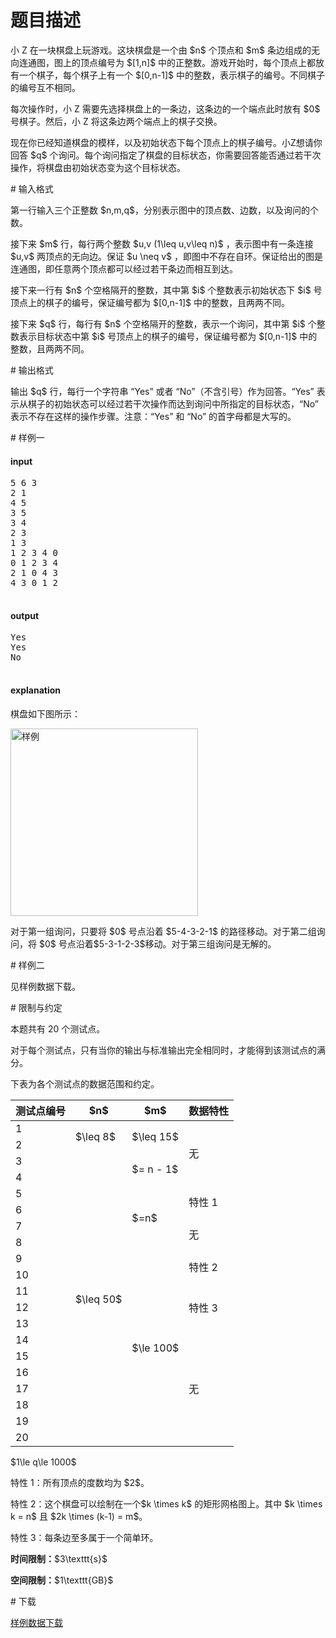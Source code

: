 # 题目描述

<p>小 Z 在一块棋盘上玩游戏。这块棋盘是一个由 $n$ 个顶点和 $m$ 条边组成的无向连通图，图上的顶点编号为 $[1,n]$ 中的正整数。游戏开始时，每个顶点上都放有一个棋子，每个棋子上有一个 $[0,n-1]$ 中的整数，表示棋子的编号。不同棋子的编号互不相同。</p>
<p>每次操作时，小 Z 需要先选择棋盘上的一条边，这条边的一个端点此时放有 $0$ 号棋子。然后，小 Z 将这条边两个端点上的棋子交换。</p>
<p>现在你已经知道棋盘的模样，以及初始状态下每个顶点上的棋子编号。小Z想请你回答 $q$ 个询问。每个询问指定了棋盘的目标状态，你需要回答能否通过若干次操作，将棋盘由初始状态变为这个目标状态。</p>
# 输入格式


<p>第一行输入三个正整数 $n,m,q$，分别表示图中的顶点数、边数，以及询问的个数。</p>
<p>接下来 $m$ 行，每行两个整数 $u,v (1\leq u,v\leq n)$ ，表示图中有一条连接 $u,v$ 两顶点的无向边。保证 $u \neq v$ ，即图中不存在自环。保证给出的图是连通图，即任意两个顶点都可以经过若干条边而相互到达。</p>
<p>接下来一行有 $n$ 个空格隔开的整数，其中第 $i$ 个整数表示初始状态下 $i$ 号顶点上的棋子的编号，保证编号都为 $[0,n-1]$ 中的整数，且两两不同。</p>
<p>接下来 $q$ 行，每行有 $n$ 个空格隔开的整数，表示一个询问，其中第 $i$ 个整数表示目标状态中第 $i$ 号顶点上的棋子的编号，保证编号都为 $[0,n-1]$ 中的整数，且两两不同。</p>
# 输出格式


<p>输出 $q$ 行，每行一个字符串 “Yes” 或者 “No”（不含引号）作为回答。“Yes” 表示从棋子的初始状态可以经过若干次操作而达到询问中所指定的目标状态，“No” 表示不存在这样的操作步骤。注意：“Yes” 和 “No” 的首字母都是大写的。</p>
# 样例一


<h4>input</h4>
<pre>5 6 3
2 1
4 5
3 5
3 4
2 3
1 3
1 2 3 4 0
0 1 2 3 4
2 1 0 4 3
4 3 0 1 2

</pre>

<h4>output</h4>
<pre>Yes
Yes
No

</pre>

<h4>explanation</h4>
<p>棋盘如下图所示：</p>
<p><img class="img-responsive center-block" src="source/uoj/287/img/aHR0cDovL2ltZy51b2ouYWMvcHJvYmxlbS8yODcvc2FtcGxlLmpwZw==.jpg" alt="样例" style="width:300px;"/></p>
<p>对于第一组询问，只要将 $0$ 号点沿着 $5-4-3-2-1$ 的路径移动。对于第二组询问，将 $0$ 号点沿着$5-3-1-2-3$移动。对于第三组询问是无解的。</p>
# 样例二


<p>见样例数据下载。</p>
# 限制与约定


<p>本题共有 20 个测试点。</p>
<p>对于每个测试点，只有当你的输出与标准输出完全相同时，才能得到该测试点的满分。</p>
<p>下表为各个测试点的数据范围和约定。</p>
<div class="table-responsive">
<table class="table table-bordered table-text-center table-vertical-middle"><thead><tr><th>测试点编号</th>
<th>$n$</th>
<th>$m$</th>
<th>数据特性</th>
</tr></thead><tbody><tr><td>1</td><td rowspan="2">$\leq 8$</td><td rowspan="2">$\leq 15$</td><td rowspan="4">无</td></tr><tr><td>2</td></tr><tr><td>3</td><td rowspan="18">$\leq 50$</td><td rowspan="2">$= n - 1$</td></tr><tr><td>4</td></tr><tr><td>5</td><td rowspan="4">$=n$</td><td rowspan="2">特性 1</td></tr><tr><td>6</td></tr><tr><td>7</td><td rowspan="2">无</td></tr><tr><td>8</td></tr><tr><td>9</td><td rowspan="12">$\le 100$</td><td rowspan="2">特性 2</td></tr><tr><td>10</td></tr><tr><td>11</td><td rowspan="3">特性 3</td></tr><tr><td>12</td></tr><tr><td>13</td></tr><tr><td>14</td><td rowspan="7">无</td></tr><tr><td>15</td></tr><tr><td>16</td></tr><tr><td>17</td></tr><tr><td>18</td></tr><tr><td>19</td></tr><tr><td>20</td></tr></tbody></table></div>

<p>$1\le q\le 1000$</p>
<p>特性 1：所有顶点的度数均为 $2$。</p>
<p>特性 2：这个棋盘可以绘制在一个$k \times k$ 的矩形网格图上。其中 $k \times k = n$ 且 $2k \times (k-1) = m$。</p>
<p>特性 3：每条边至多属于一个简单环。</p>
<p><strong>时间限制：</strong>$3\texttt{s}$</p>
<p><strong>空间限制：</strong>$1\texttt{GB}$</p>
# 下载


<p><a href="/download.php?type=problem&amp;id=287">样例数据下载</a></p>
